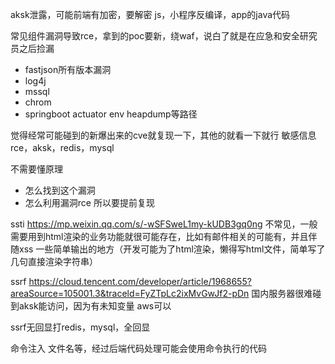 aksk泄露，可能前端有加密，要解密
js，小程序反编译，app的java代码

常见组件漏洞导致rce，拿到的poc要新，绕waf，说白了就是在应急和安全研究员之后捡漏
- fastjson所有版本漏洞
- log4j
- mssql
- chrom
- springboot actuator env heapdump等路径

觉得经常可能碰到的新爆出来的cve就复现一下，其他的就看一下就行
敏感信息rce，aksk，redis，mysql

不需要懂原理
- 怎么找到这个漏洞
- 怎么利用漏洞rce
所以要提前复现

ssti
https://mp.weixin.qq.com/s/-wSFSweL1my-kUDB3gq0ng
不常见，一般需要用到html渲染的业务功能就很可能存在，比如有邮件相关的可能有，并且伴随xss
一些简单输出的地方（开发可能为了html渲染，懒得写html文件，简单写了几句直接渲染字符串）

ssrf
https://cloud.tencent.com/developer/article/1968655?areaSource=105001.3&traceld=FyZTpLc2ixMvGwJf2-pDn
国内服务器很难碰到aksk能访问，因为有未知变量
aws可以

ssrf无回显打redis，mysql，全回显

命令注入
文件名等，经过后端代码处理可能会使用命令执行的代码
